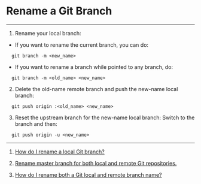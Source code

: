 # Rename a Git Branch
------------------------------------------------------------------------------------------------

1. Rename your local branch:

- If you want to rename the current branch, you can do:
```
  git branch -m <new_name>
```

- If you want to rename a branch while pointed to any branch, do:
```
  git branch -m <old_name> <new_name>
```

2. Delete the old-name remote branch and push the new-name local branch:
```
  git push origin :<old_name> <new_name>
```

3. Reset the upstream branch for the new-name local branch:
Switch to the branch and then:
```
  git push origin -u <new_name>
```


------------------------------------------------------------------------------------------------

1. [How do I rename a local Git branch?](https://stackoverflow.com/questions/6591213/how-do-i-rename-a-local-git-branch)

2. [Rename master branch for both local and remote Git repositories.](https://stackoverflow.com/questions/1526794/rename-master-branch-for-both-local-and-remote-git-repositories)

3. [How do I rename both a Git local and remote branch name?](https://stackoverflow.com/questions/30590083/how-do-i-rename-both-a-git-local-and-remote-branch-name/30590238#30590238)